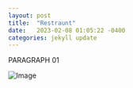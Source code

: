 ```yaml
---
layout: post
title:  "Restraunt"
date:   2023-02-08 01:05:22 -0400
categories: jekyll update
---
```


PARAGRAPH 01

![Image](/_site/assets/images/IMG_20231109_171049.jpg)

